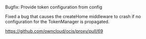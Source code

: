Bugfix: Provide token configuration from config

Fixed a bug that causes the createHome middleware to crash if no configuration for the TokenManager is propagated.

<https://github.com/owncloud/ocis/proxy/pull/69>
